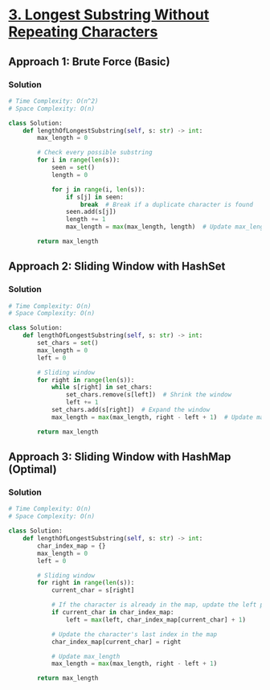 # [3. Longest Substring Without Repeating Characters](https://leetcode.com/problems/longest-substring-without-repeating-characters/)

## Approach 1: Brute Force (Basic)

### Solution
```python
# Time Complexity: O(n^2)
# Space Complexity: O(n)

class Solution:
    def lengthOfLongestSubstring(self, s: str) -> int:
        max_length = 0

        # Check every possible substring
        for i in range(len(s)):
            seen = set()
            length = 0

            for j in range(i, len(s)):
                if s[j] in seen:
                    break  # Break if a duplicate character is found
                seen.add(s[j])
                length += 1
                max_length = max(max_length, length)  # Update max_length

        return max_length
```

## Approach 2: Sliding Window with HashSet

### Solution
```python
# Time Complexity: O(n)
# Space Complexity: O(n)

class Solution:
    def lengthOfLongestSubstring(self, s: str) -> int:
        set_chars = set()
        max_length = 0
        left = 0

        # Sliding window
        for right in range(len(s)):
            while s[right] in set_chars:
                set_chars.remove(s[left])  # Shrink the window
                left += 1
            set_chars.add(s[right])  # Expand the window
            max_length = max(max_length, right - left + 1)  # Update max_length

        return max_length
```

## Approach 3: Sliding Window with HashMap (Optimal)

### Solution
```python
# Time Complexity: O(n)
# Space Complexity: O(n)

class Solution:
    def lengthOfLongestSubstring(self, s: str) -> int:
        char_index_map = {}
        max_length = 0
        left = 0

        # Sliding window
        for right in range(len(s)):
            current_char = s[right]

            # If the character is already in the map, update the left pointer
            if current_char in char_index_map:
                left = max(left, char_index_map[current_char] + 1)

            # Update the character's last index in the map
            char_index_map[current_char] = right

            # Update max_length
            max_length = max(max_length, right - left + 1)

        return max_length
```

